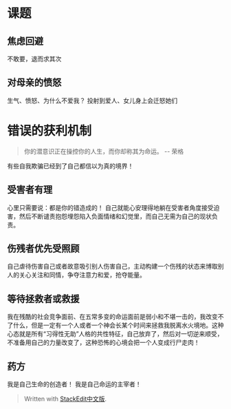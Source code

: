 # 课题
## 焦虑回避
不敢要，退而求其次
## 对母亲的愤怒
生气、愤怒、为什么不爱我？
投射到爱人、女儿身上会迁怒她们

# 错误的获利机制
>你的潜意识正在操控你的人生，而你却称其为命运。
-- 荣格

有些自我欺骗已经到了自己都信以为真的境界！
## 受害者有理
心里只需要说：都是你的错造成的！
自己就能心安理得地躺在受害者角度接受迫害，然后不断谴责抱怨埋怨陷入负面情绪和幻觉里，而自己无需为自己的现状负责。
## 伤残者优先受照顾
自己虐待伤害自己或者故意吸引别人伤害自己，主动构建一个伤残的状态来博取别人的关心关注和同情，争夺注意力和爱，抢夺能量。
## 等待拯救者或救援
我在残酷的社会竞争面前、在五常多变的命运面前是弱小和不堪一击的，我改变不了什么，但是一定有一个人或者一个神会长某个时间来拯救我脱离水火境地。这种心态就是所有“习得性无助”人格的共性特征，自己放弃了，然后对一切逆来顺受，不准备用自己的力量改变了，这种恐怖的心境会把一个人变成行尸走肉！

## 药方
我是自己生命的创造者！
我是自己命运的主宰者！



> Written with [StackEdit中文版](https://stackedit.cn/).
<!--stackedit_data:
eyJoaXN0b3J5IjpbMjU5NjE4MzM4LC0yMDYyNTA1MDA5LC0xMD
I1NTg2NTcsMzUxOTg2Njg0XX0=
-->